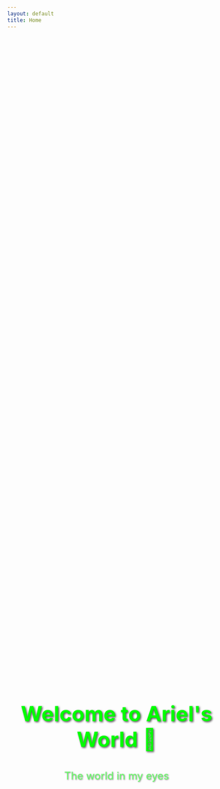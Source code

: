 ```yaml
---
layout: default
title: Home
---
```


<style>
  .hero {
    background-image: url('/assets/images/my_bg.jpg'); /* 替换为你上传的图片路径 */
    background-size: cover;
    background-position: center;
    height: 80vh;
    display: flex;
    flex-direction: column;
    justify-content: center;
    align-items: center;
    text-align: center;
  }
  .hero h1 {
    font-size: 3rem;
    margin-bottom: 1rem;
    color: #00ff00; /* 标题鲜绿色 */
    text-shadow: 2px 2px 4px rgba(0,0,0,0.7);
  }
  .hero p {
    font-size: 1.5rem;
    color: #66ff66; /* 段落浅绿色 */
    text-shadow: 1px 1px 3px rgba(0,0,0,0.5);
  }

  /* 响应式，手机屏幕下字体自适应 */
  @media (max-width: 768px) {
    .hero h1 {
      font-size: 2rem;
    }
    .hero p {
      font-size: 1.2rem;
    }
  }
</style>

<div class="hero">
  <h1>Welcome to Ariel's World 🌌</h1>
  <p>The world in my eyes</p>
</div>

